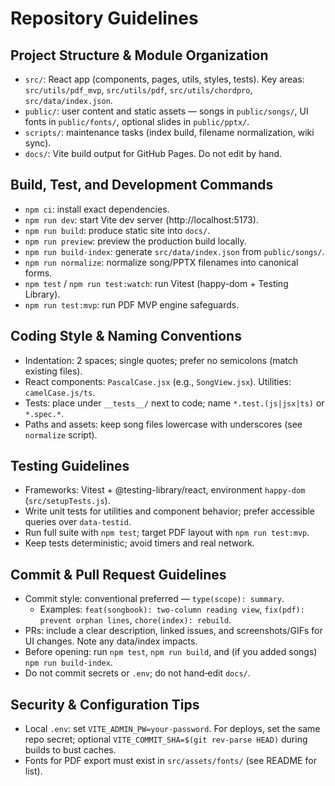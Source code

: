 # Repository Guidelines

## Project Structure & Module Organization
- `src/`: React app (components, pages, utils, styles, tests). Key areas: `src/utils/pdf_mvp`, `src/utils/pdf`, `src/utils/chordpro`, `src/data/index.json`.
- `public/`: user content and static assets — songs in `public/songs/`, UI fonts in `public/fonts/`, optional slides in `public/pptx/`.
- `scripts/`: maintenance tasks (index build, filename normalization, wiki sync).
- `docs/`: Vite build output for GitHub Pages. Do not edit by hand.

## Build, Test, and Development Commands
- `npm ci`: install exact dependencies.
- `npm run dev`: start Vite dev server (http://localhost:5173).
- `npm run build`: produce static site into `docs/`.
- `npm run preview`: preview the production build locally.
- `npm run build-index`: generate `src/data/index.json` from `public/songs/`.
- `npm run normalize`: normalize song/PPTX filenames into canonical forms.
- `npm test` / `npm run test:watch`: run Vitest (happy-dom + Testing Library).
- `npm run test:mvp`: run PDF MVP engine safeguards.

## Coding Style & Naming Conventions
- Indentation: 2 spaces; single quotes; prefer no semicolons (match existing files).
- React components: `PascalCase.jsx` (e.g., `SongView.jsx`). Utilities: `camelCase.js/ts`.
- Tests: place under `__tests__/` next to code; name `*.test.(js|jsx|ts)` or `*.spec.*`.
- Paths and assets: keep song files lowercase with underscores (see `normalize` script).

## Testing Guidelines
- Frameworks: Vitest + @testing-library/react, environment `happy-dom` (`src/setupTests.js`).
- Write unit tests for utilities and component behavior; prefer accessible queries over `data-testid`.
- Run full suite with `npm test`; target PDF layout with `npm run test:mvp`.
- Keep tests deterministic; avoid timers and real network.

## Commit & Pull Request Guidelines
- Commit style: conventional preferred — `type(scope): summary`.
  - Examples: `feat(songbook): two‑column reading view`, `fix(pdf): prevent orphan lines`, `chore(index): rebuild`.
- PRs: include a clear description, linked issues, and screenshots/GIFs for UI changes. Note any data/index impacts.
- Before opening: run `npm test`, `npm run build`, and (if you added songs) `npm run build-index`.
- Do not commit secrets or `.env`; do not hand‑edit `docs/`.

## Security & Configuration Tips
- Local `.env`: set `VITE_ADMIN_PW=your-password`. For deploys, set the same repo secret; optional `VITE_COMMIT_SHA=$(git rev-parse HEAD)` during builds to bust caches.
- Fonts for PDF export must exist in `src/assets/fonts/` (see README for list).
